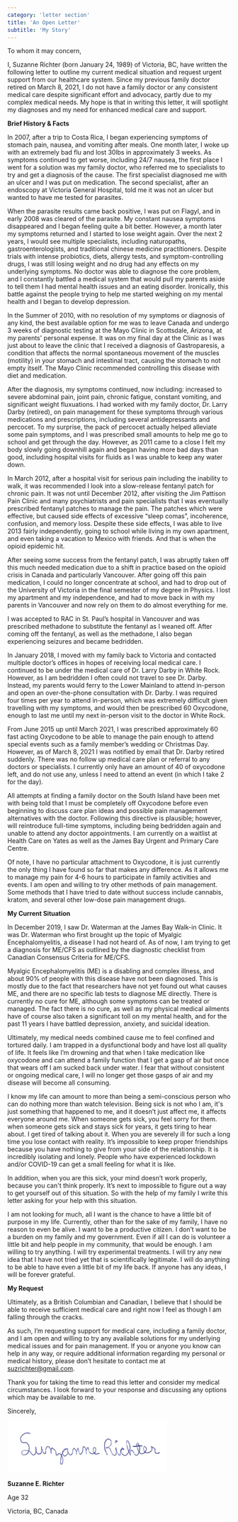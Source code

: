 ```yaml
---
category: 'letter section'
title: 'An Open Letter'
subtitle: 'My Story'
---
```


To whom it may concern,

I, Suzanne Richter (born January 24, 1989) of Victoria, BC, have written the following letter to outline my current medical situation and request urgent support from our healthcare system. Since my previous family doctor retired on March 8, 2021, I do not have a family doctor or any consistent medical care despite significant effort and advocacy, partly due to my complex medical needs. My hope is that in writing this letter, it will spotlight my diagnoses and my need for enhanced medical care and support.

**Brief History & Facts**

In 2007, after a trip to Costa Rica, I began experiencing symptoms of stomach pain, nausea, and vomiting after meals. One month later, I woke up with an extremely bad flu and lost 30lbs in approximately 3 weeks. As symptoms continued to get worse, including 24/7 nausea, the first place I went for a solution was my family doctor, who referred me to specialists to try and get a diagnosis of the cause. The first specialist diagnosed me with an ulcer and I was put on medication. The second specialist, after an endoscopy at Victoria General Hospital, told me it was not an ulcer but wanted to have me tested for parasites.

When the parasite results came back positive, I was put on Flagyl, and in early 2008 was cleared of the parasite. My constant nausea symptoms disappeared and I began feeling quite a bit better. However, a month later my symptoms returned and I started to lose weight again. Over the next 2 years, I would see multiple specialists, including naturopaths, gastroenterologists, and traditional chinese medicine practitioners. Despite trials with intense probiotics, diets, allergy tests, and symptom-controlling drugs, I was still losing weight and no drug had any effects on my underlying symptoms. No doctor was able to diagnose the core problem, and I constantly battled a medical system that would pull my parents aside to tell them I had mental health issues and an eating disorder. Ironically, this battle against the people trying to help me started weighing on my mental health and I began to develop depression.

In the Summer of 2010, with no resolution of my symptoms or diagnosis of any kind, the best available option for me was to leave Canada and undergo 3 weeks of diagnostic testing at the Mayo Clinic in Scottsdale, Arizona, at my parents' personal expense. It was on my final day at the Clinic as I was just about to leave the clinic that I received a diagnosis of Gastroparesis, a condition that affects the normal spontaneous movement of the muscles (motility) in your stomach and intestinal tract, causing the stomach to not empty itself. The Mayo Clinic recommended controlling this disease with diet and medication.

After the diagnosis, my symptoms continued, now including: increased to severe abdominal pain, joint pain, chronic fatigue, constant vomiting, and significant weight fluxuations. I had worked with my family doctor, Dr. Larry Darby (retired), on pain management for these symptoms through various medications and prescriptions, including several antidepressants and percocet. To my surprise, the pack of percocet actually helped alleviate some pain symptoms, and I was prescribed small amounts to help me go to school and get through the day. However, as 2011 came to a close I felt my body slowly going downhill again and began having more bad days than good, including hospital visits for fluids as I was unable to keep any water down.

In March 2012, after a hospital visit for serious pain including the inability to walk, it was recommended I look into a slow-release fentanyl patch for chronic pain. It was not until December 2012, after visiting the Jim Pattison Pain Clinic and many psychiatrists and pain specialists that I was eventually prescribed fentanyl patches to manage the pain. The patches which were effective, but caused side effects of excessive “sleep comas”, incoherence, confusion, and memory loss. Despite these side effects, I was able to live 2013 fairly independently, going to school while living in my own apartment, and even taking a vacation to Mexico with friends. And that is when the opioid epidemic hit.

After seeing some success from the fentanyl patch, I was abruptly taken off this much needed medication due to a shift in practice based on the opioid crisis in Canada and particularly Vancouver. After going off this pain medication, I could no longer concentrate at school, and had to drop out of the University of Victoria in the final semester of my degree in Physics. I lost my apartment and my independence, and had to move back in with my parents in Vancouver and now rely on them to do almost everything for me. 

I was accepted to RAC in St. Paul’s hospital in Vancouver and was prescribed methadone to substitute the fentanyl as I weaned off. After coming off the fentanyl, as well as the methadone, I also began experiencing seizures and became bedridden.

In January 2018, I moved with my family back to Victoria and contacted multiple doctor’s offices in hopes of receiving local medical care. I continued to be under the medical care of Dr. Larry Darby in White Rock. However, as I am bedridden I often could not travel to see Dr. Darby. Instead, my parents would ferry to the Lower Mainland to attend in-person and open an over-the-phone consultation with Dr. Darby. I was required four times per year to attend in-person, which was extremely difficult given travelling with my symptoms, and would then be prescribed 60 Oxycodone, enough to last me until my next in-person visit to the doctor in White Rock.

From June 2015 up until March 2021, I was prescribed approximately 60 fast acting Oxycodone to be able to manage the pain enough to attend special events such as a family member’s wedding or Christmas Day. However, as of March 8, 2021 I was notified by email that Dr. Darby retired suddenly. There was no follow up medical care plan or referral to any doctors or specialists. I currently only have an amount of 40 of oxycodone left, and do not use any, unless I need to attend an event (in which I take 2 for the day).

All attempts at finding a family doctor on the South Island have been met with being told that I must be completely off Oxycodone before even beginning to discuss care plan ideas and possible pain management alternatives with the doctor. Following this directive is plausible; however, will reintroduce full-time symptoms, including being bedridden again and unable to attend any doctor appointments. I am currently on a waitlist at Health Care on Yates as well as the James Bay Urgent and Primary Care Centre.

Of note, I have no particular attachment to Oxycodone, it is just currently the only thing I have found so far that makes any difference. As it allows me to manage my pain for 4-6 hours to participate in family activities and events. I am open and willing to try other methods of pain management. Some methods that I have tried to date without success include cannabis, kratom, and several other low-dose pain management drugs.

**My Current Situation**

In December 2019, I saw Dr. Waterman at the James Bay Walk-in Clinic. It was Dr. Waterman who first brought up the topic of Myalgic Encephalomyelitis, a disease I had not heard of. As of now, I am trying to get a diagnosis for ME/CFS as outlined by the diagnostic checklist from Canadian Consensus Criteria for ME/CFS.

Myalgic Encephalomyelitis (ME) is a disabling and complex illness, and about 90% of people with this disease have not been diagnosed. This is mostly due to the fact that researchers have not yet found out what causes ME, and there are no specific lab tests to diagnose ME directly. There is currently no cure for ME, although some symptoms can be treated or managed. The fact there is no cure, as well as my physical medical ailments have of course also taken a significant toll on my mental health, and for the past 11 years I have battled depression, anxiety, and suicidal ideation.

Ultimately, my medical needs combined cause me to feel confined and tortured daily. I am trapped in a dysfunctional body and have lost all quality of life. It feels like I’m drowning and that when I take medication like oxycodone and can attend a family function that I get a gasp of air but once that wears off I am sucked back under water. I fear that without consistent or ongoing medical care, I will no longer get those gasps of air and my disease will become all consuming.

I know my life can amount to more than being a semi-conscious person who can do nothing more than watch television. Being sick is not who I am, it's just something that happened to me, and it doesn’t just affect me, it affects everyone around me. When someone gets sick, you feel sorry for them. when someone gets sick and stays sick for years, it gets tiring to hear about. I get tired of talking about it. When you are severely ill for such a long time you lose contact with reality. It’s impossible to keep proper friendships because you have nothing to give from your side of the relationship. It is incredibly isolating and lonely. People who have experienced lockdown and/or COVID-19 can get a small feeling for what it is like.

In addition, when you are this sick, your mind doesn’t work properly, because you can't think properly. It’s next to impossible to figure out a way to get yourself out of this situation. So with the help of my family I write this letter asking for your help with this situation.

I am not looking for much, all I want is the chance to have a little bit of purpose in my life. Currently, other than for the sake of my family, I have no reason to even be alive. I want to be a productive citizen. I don’t want to be a burden on my family and my government. Even if all I can do is volunteer a little bit and help people in my community, that would be enough. I am willing to try anything. I will try experimental treatments. I will try any new idea that I have not tried yet that is scientifically legitimate. I will do anything to be able to have even a little bit of my life back. If anyone has any ideas, I will be forever grateful.

**My Request**

Ultimately, as a British Columbian and Canadian, I believe that I should be able to receive sufficient medical care and right now I feel as though I am falling through the cracks.

As such, I’m requesting support for medical care, including a family doctor, and I am open and willing to try any available solutions for my underlying medical issues and for pain management. If you or anyone you know can help in any way, or require additional information regarding my personal or medical history, please don’t hesitate to contact me at suzrichter@gmail.com.

Thank you for taking the time to read this letter and consider my medical circumstances. I look forward to your response and discussing any options which may be available to me.

Sincerely,

![Suzanne Richter Signature](./zus_signature.png)

**Suzanne E. Richter**

Age 32

Victoria, BC, Canada
